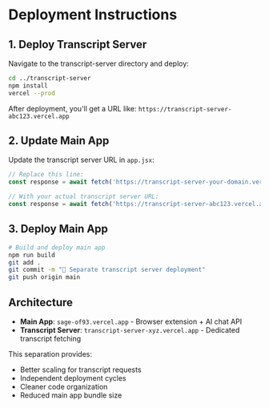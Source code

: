 # Deployment Instructions

## 1. Deploy Transcript Server

Navigate to the transcript-server directory and deploy:

```bash
cd ../transcript-server
npm install
vercel --prod
```

After deployment, you'll get a URL like: `https://transcript-server-abc123.vercel.app`

## 2. Update Main App

Update the transcript server URL in `app.jsx`:

```javascript
// Replace this line:
const response = await fetch('https://transcript-server-your-domain.vercel.app/api/transcript', {

// With your actual transcript server URL:
const response = await fetch('https://transcript-server-abc123.vercel.app/api/transcript', {
```

## 3. Deploy Main App

```bash
# Build and deploy main app
npm run build
git add .
git commit -m "🚀 Separate transcript server deployment"
git push origin main
```

## Architecture

- **Main App**: `sage-of93.vercel.app` - Browser extension + AI chat API
- **Transcript Server**: `transcript-server-xyz.vercel.app` - Dedicated transcript fetching

This separation provides:
- Better scaling for transcript requests
- Independent deployment cycles
- Cleaner code organization
- Reduced main app bundle size